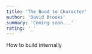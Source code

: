```yaml
---
title: 'The Road to Character'
author: 'David Brooks'
summary: 'Coming soon...'
rating: '_'
---
```


How to build internally
